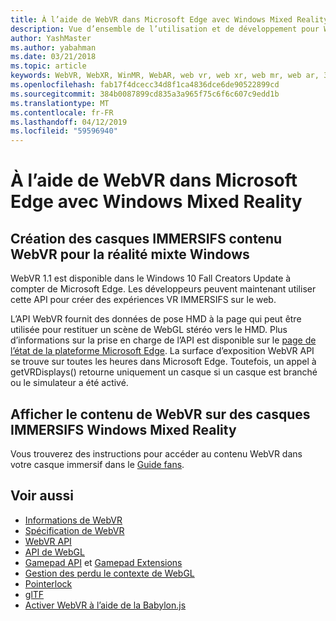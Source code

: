```yaml
---
title: À l’aide de WebVR dans Microsoft Edge avec Windows Mixed Reality
description: Vue d’ensemble de l’utilisation et de développement pour WebVR en réalité mixte Windows
author: YashMaster
ms.author: yabahman
ms.date: 03/21/2018
ms.topic: article
keywords: WebVR, WebXR, WinMR, WebAR, web vr, web xr, web mr, web ar, 360, 360 vidéo 360 vidéos, photo 360, 360 photos, 360, web immersive, du contenu immersiveweb, IW
ms.openlocfilehash: fab17f4dcecc34d8f1ca4836dce6de90522899cd
ms.sourcegitcommit: 384b0087899cd835a3a965f75c6f6c607c9edd1b
ms.translationtype: MT
ms.contentlocale: fr-FR
ms.lasthandoff: 04/12/2019
ms.locfileid: "59596940"
---
```

# <a name="using-webvr-in-microsoft-edge-with-windows-mixed-reality"></a>À l’aide de WebVR dans Microsoft Edge avec Windows Mixed Reality

## <a name="creating-webvr-content-for-windows-mixed-reality-immersive-headsets"></a>Création des casques IMMERSIFS contenu WebVR pour la réalité mixte Windows

WebVR 1.1 est disponible dans le Windows 10 Fall Creators Update à compter de Microsoft Edge. Les développeurs peuvent maintenant utiliser cette API pour créer des expériences VR IMMERSIFS sur le web.

L’API WebVR fournit des données de pose HMD à la page qui peut être utilisée pour restituer un scène de WebGL stéréo vers le HMD. Plus d’informations sur la prise en charge de l’API est disponible sur le [page de l’état de la plateforme Microsoft Edge](https://developer.microsoft.com/microsoft-edge/platform/status/webvr/). La surface d’exposition WebVR API se trouve sur toutes les heures dans Microsoft Edge. Toutefois, un appel à getVRDisplays() retourne uniquement un casque si un casque est branché ou le simulateur a été activé.

## <a name="viewing-webvr-content-in-windows-mixed-reality-immersive-headsets"></a>Afficher le contenu de WebVR sur des casques IMMERSIFS Windows Mixed Reality

Vous trouverez des instructions pour accéder au contenu WebVR dans votre casque immersif dans le [Guide fans](https://docs.microsoft.com/windows/mixed-reality/enthusiast-guide/webvr).

## <a name="see-also"></a>Voir aussi
* [Informations de WebVR](http://webvr.info)
* [Spécification de WebVR](https://w3c.github.io/webvr/)
* [WebVR API](https://msdn.microsoft.com/library/mt806281(v=vs.85).aspx)
* [API de WebGL](https://msdn.microsoft.com/library/bg182648(v=vs.85).aspx)
* [Gamepad API](https://msdn.microsoft.com/library/dn743630(v=vs.85).aspx) et [Gamepad Extensions](https://w3c.github.io/gamepad/extensions.html)
* [Gestion des perdu le contexte de WebGL](https://www.khronos.org/webgl/wiki/HandlingContextLost)
* [Pointerlock](http://www.w3.org/TR/pointerlock/)
* [glTF](https://www.khronos.org/gltf)
* [Activer WebVR à l’aide de la Babylon.js](https://docs.microsoft.com/windows/uwp/get-started/adding-webvr-to-a-babylonjs-game)

